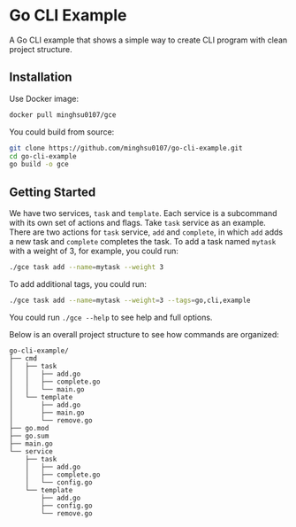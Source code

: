 # Go CLI Example
A Go CLI example that shows a simple way to create CLI program with clean project structure.
## Installation
Use Docker image:
```bash
docker pull minghsu0107/gce
```
You could build from source:
```bash
git clone https://github.com/minghsu0107/go-cli-example.git
cd go-cli-example
go build -o gce
```
## Getting Started
We have two services, `task` and `template`. Each service is a subcommand with its own set of actions and flags. Take `task` service as an example. There are two actions for `task` service, `add` and `complete`, in which `add` adds a new task and `complete` completes the task. To add a task named `mytask` with a weight of 3, for example, you could run:
```bash
./gce task add --name=mytask --weight 3
```
To add additional tags, you could run:
```bash
./gce task add --name=mytask --weight=3 --tags=go,cli,example
```
You could run `./gce --help` to see help and full options.

Below is an overall project structure to see how commands are organized:
```
go-cli-example/
├── cmd
│   ├── task
│   │   ├── add.go
│   │   ├── complete.go
│   │   └── main.go
│   └── template
│       ├── add.go
│       ├── main.go
│       └── remove.go
├── go.mod
├── go.sum
├── main.go
└── service
    ├── task
    │   ├── add.go
    │   ├── complete.go
    │   └── config.go
    └── template
        ├── add.go
        ├── config.go
        └── remove.go
```